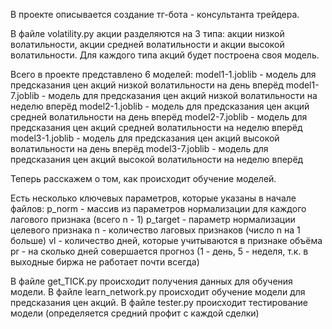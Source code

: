 В проекте описывается создание тг-бота - консультанта трейдера.

В файле volatility.py акции разделяются на 3 типа: акции низкой волатильности, акции средней волатильности и акции высокой волатильности. Для каждого типа акций будет построена своя модель. 

Всего в проекте представлено 6 моделей:
model1-1.joblib - модель для предсказания цен акций низкой волатильности на день вперёд
model1-7.joblib - модель для предсказания цен акций низкой волатильности на неделю вперёд
model2-1.joblib - модель для предсказания цен акций средней волатильности на день вперёд
model2-7.joblib - модель для предсказания цен акций средней волатильности на неделю вперёд
model3-1.joblib - модель для предсказания цен акций высокой волатильности на день вперёд
model3-7.joblib - модель для предсказания цен акций высокой волатильности на неделю вперёд

Теперь расскажем о том, как происходит обучение моделей.

Есть несколько ключевых параметров, которые указаны в начале файлов:
p_norm - массив из параметров нормализации для каждого лагового признака (всего n - 1)
p_target - параметр нормализации целевого признака
n - количество лаговых признаков (число n на 1 больше)
vl - количество дней, которые учитываются в признаке объёма
pr - на сколько дней совершается прогноз (1 - день, 5 - неделя, т.к. в выходные биржа не работает почти всегда)

В файле get_TICK.py происходит получения данных для обучения модели.
В файле learn_network.py происходит обучение модели для предсказания цен акций.
В файле tester.py происходит тестирование модели (определяется средний профит с каждой сделки)  
